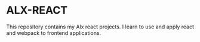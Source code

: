 # ALX-REACT
This repository contains my Alx react projects. I learn to use and apply react and webpack to frontend applications.